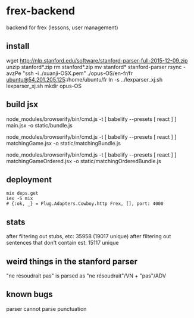 # frex-backend
backend for frex (lessons, user management)

## install

wget http://nlp.stanford.edu/software/stanford-parser-full-2015-12-09.zip
unzip stanford*.zip
rm stanford*.zip
mv stanford* stanford-parser
rsync -avzPe "ssh -i ./xuanji-OSX.pem" ./opus-OS/en-fr/fr ubuntu@54.201.205.125:/home/ubuntu/fr
ln -s ../lexparser_xj.sh lexparser_xj.sh
mkdir opus-OS

## build jsx

node_modules/browserify/bin/cmd.js -t [ babelify --presets [ react ] ] main.jsx -o static/bundle.js

node_modules/browserify/bin/cmd.js -t [ babelify --presets [ react ] ] matchingGame.jsx -o static/matchingBundle.js

node_modules/browserify/bin/cmd.js -t [ babelify --presets [ react ] ] matchingGameOrdered.jsx -o static/matchingOrderedBundle.js

## deployment

```
mix deps.get
iex -S mix
# {:ok, _} = Plug.Adapters.Cowboy.http Frex, [], port: 4000
```

## stats

after filtering out stubs, etc: 35958 (19017 unique)
after filtering out sentences that don't contain est: 15117 unique

## weird things in the stanford parser

"ne résoudrait pas" is parsed as "ne résoudrait"/VN + "pas"/ADV

## known bugs

parser cannot parse punctuation


